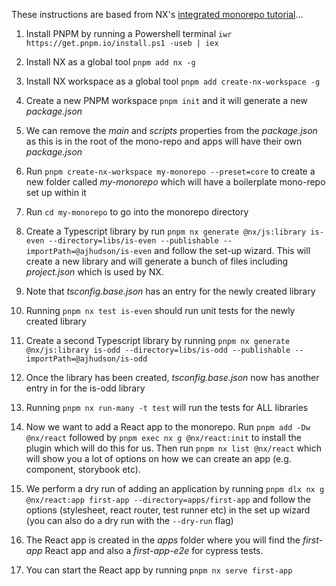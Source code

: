 These instructions are based from NX's [integrated monorepo tutorial](https://nx.dev/getting-started/tutorials/integrated-repo-tutorial)...

1. Install PNPM by running a Powershell terminal `iwr https://get.pnpm.io/install.ps1 -useb | iex`

2. Install NX as a global tool `pnpm add nx -g`

3. Install NX workspace as a global tool `pnpm add create-nx-workspace -g`

4. Create a new PNPM workspace `pnpm init` and it will generate a new _package.json_

5. We can remove the _main_ and _scripts_ properties from the _package.json_ as this is in the root of the mono-repo and apps will have their own _package.json_

6. Run `pnpm create-nx-workspace my-monorepo --preset=core` to create a new folder called _my-monorepo_ which will have a boilerplate mono-repo set up within it

7. Run `cd my-monorepo` to go into the monorepo directory

8. Create a Typescript library by run `pnpm nx generate @nx/js:library is-even --directory=libs/is-even --publishable --importPath=@ajhudson/is-even` and follow the set-up wizard. This will create a new library and will generate a bunch of files including _project.json_ which is used by NX.

9. Note that _tsconfig.base.json_ has an entry for the newly created library

10. Running `pnpm nx test is-even` should run unit tests for the newly created library

11. Create a second Typescript library by running `pnpm nx generate @nx/js:library is-odd --directory=libs/is-odd --publishable --importPath=@ajhudson/is-odd`

12. Once the library has been created, _tsconfig.base.json_ now has another entry in for the is-odd library

13. Running `pnpm nx run-many -t test` will run the tests for ALL libraries

14. Now we want to add a React app to the monorepo. Run `pnpm add -Dw @nx/react` followed by `pnpm exec nx g @nx/react:init` to install the plugin which will do this for us. Then run `pnpm nx list @nx/react` which will show you a lot of options on how we can create an app (e.g. component, storybook etc).

15. We perform a dry run of adding an application by running `pnpm dlx nx g @nx/react:app first-app --directory=apps/first-app` and follow the options (stylesheet, react router, test runner etc) in the set up wizard (you can also do a dry run with the `--dry-run` flag)

16. The React app is created in the _apps_ folder where you will find the _first-app_ React app and also a _first-app-e2e_ for cypress tests.

17. You can start the React app by running `pnpm nx serve first-app`
